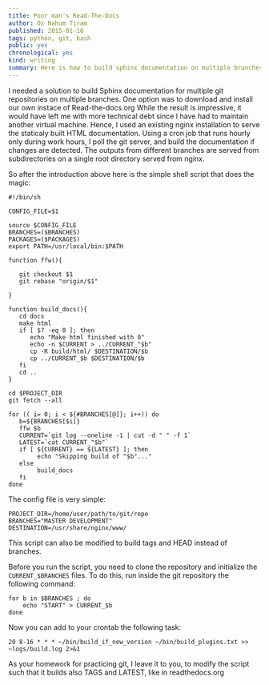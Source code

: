 ```yaml
---
title: Poor man's Read-The-Docs
author: Oz Nahum Tiram
published: 2015-01-16
tags: python, git, bash
public: yes
chronological: yes
kind: writing
summary: Here is how to build sphinx documentation on multiple branches in your Python project. If you want to have Sphinx documentation for your project without having to install the whole complicated readthedocs.org image.
---
```


I needed a solution to build Sphinx documentation for multiple git repositories
on multiple branches. One option was to download and install our own instace of 
Read-the-docs.org While the result is impressive, it would have left me with more
technical debt since I have had to maintain another virtual machine. 
Hence, I used an existing nginx installation to serve the staticaly 
built HTML documentation. Using a cron job that runs hourly only during work hours, 
I poll the git server, and build the  documentation if changes are detected.
The outputs from different branches are  served from subdirectories on a single 
root directory served from nginx. 

So after the introduction above here is the simple shell script that does the magic:

```shell
#!/bin/sh

CONFIG_FILE=$1

source $CONFIG_FILE
BRANCHES=($BRANCHES)
PACKAGES=($PACKAGES)
export PATH=/usr/local/bin:$PATH

function ffw(){

   git checkout $1 
   git rebase "origin/$1"

}

function build_docs(){
   cd docs
   make html 
   if [ $? -eq 0 ]; then
      echo "Make html finished with 0"
      echo -n $CURRENT > ../CURRENT_"$b"        
      cp -R build/html/ $DESTINATION/$b
      cp ../CURRENT_$b $DESTINATION/$b
   fi
   cd ..
}

cd $PROJECT_DIR
git fetch --all 

for (( i= 0; i < ${#BRANCHES[@]}; i++)) do
   b=${BRANCHES[$i]}
   ffw $b
   CURRENT=`git log --oneline -1 | cut -d " " -f 1`
   LATEST=`cat CURRENT_"$b"`
   if [ ${CURRENT} == ${LATEST} ]; then
        echo "Skipping build of "$b"..."
   else
        build_docs 
   fi
done
```

The config file is very simple:

```shell
PROJECT_DIR=/home/user/path/to/git/repo
BRANCHES="MASTER DEVELOPMENT" 
DESTINATION=/usr/share/nginx/www/
```

This script can also be modified to build tags and HEAD instead of branches. 

Before you run the script, you need to clone the repository and initialize the 
`CURRENT_$BRANCHES` files. To do this, run inside the git repository the following 
command:

```shell
for b in $BRANCHES ; do
    echo "START" > CURRENT_$b
done
``` 

Now you can add to your crontab the following task:

```
20 8-16 * * * ~/bin/build_if_new_version ~/bin/build_plugins.txt >> ~logs/build.log 2>&1
```

As your homework for practicing git, I leave it to you, to modify the script 
such that it builds also TAGS and LATEST, like in readthedocs.org 

